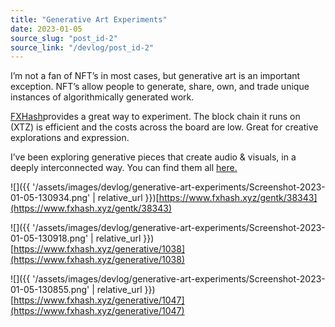 ```yaml
---
title: "Generative Art Experiments"
date: 2023-01-05
source_slug: "post_id-2"
source_link: "/devlog/post_id-2"
---
```


I’m not a fan of NFT’s in most cases, but generative art is an important exception. NFT’s allow people to generate, share, own, and trade unique instances of algorithmically generated work.

[FXHash](https://www.fxhash.xyz)provides a great way to experiment. The block chain it runs on (XTZ) is efficient and the costs across the board are low.  Great for creative explorations and expression.

I’ve been exploring generative pieces that create audio & visuals, in a deeply interconnected way.  You can find them all [here.](https://www.fxhash.xyz/u/dskill)

![]({{ '/assets/images/devlog/generative-art-experiments/Screenshot-2023-01-05-130934.png' | relative_url }})[https://www.fxhash.xyz/gentk/38343](https://www.fxhash.xyz/gentk/38343)

![]({{ '/assets/images/devlog/generative-art-experiments/Screenshot-2023-01-05-130918.png' | relative_url }})[https://www.fxhash.xyz/generative/1038](https://www.fxhash.xyz/generative/1038)

![]({{ '/assets/images/devlog/generative-art-experiments/Screenshot-2023-01-05-130855.png' | relative_url }})[https://www.fxhash.xyz/generative/1047](https://www.fxhash.xyz/generative/1047)
